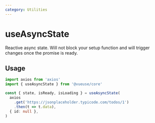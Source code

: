 ```yaml
---
category: Utilities
---
```


# useAsyncState

Reactive async state. Will not block your setup function and will trigger changes once the promise is ready.

## Usage

```ts
import axios from 'axios'
import { useAsyncState } from '@vueuse/core'

const { state, isReady, isLoading } = useAsyncState(
  axios
    .get('https://jsonplaceholder.typicode.com/todos/1')
    .then(t => t.data),
  { id: null },
)
```
